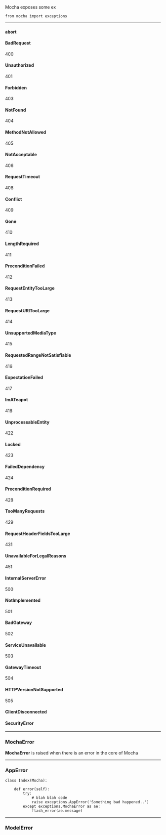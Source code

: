 

Mocha exposes some ex


    from mocha import exceptions

---

#### abort

#### BadRequest

400

#### Unauthorized

401

#### Forbidden

403

#### NotFound

404

#### MethodNotAllowed

405

#### NotAcceptable

406

#### RequestTimeout

408


#### Conflict

409

#### Gone

410

#### LengthRequired

411

#### PreconditionFailed

412

#### RequestEntityTooLarge

413

#### RequestURITooLarge

414

#### UnsupportedMediaType

415

#### RequestedRangeNotSatisfiable

416

#### ExpectationFailed

417

#### ImATeapot

418

#### UnprocessableEntity

422

#### Locked

423

#### FailedDependency

424

#### PreconditionRequired

428

#### TooManyRequests

429

#### RequestHeaderFieldsTooLarge

431

#### UnavailableForLegalReasons

451

#### InternalServerError

500

#### NotImplemented

501

#### BadGateway

502

#### ServiceUnavailable

503

#### GatewayTimeout

504

#### HTTPVersionNotSupported

505

#### ClientDisconnected

#### SecurityError


---

### MochaError

**MochaError** is raised when there is an error in the core of Mocha


---

### AppError


    class Index(Mocha):
        
        def error(self):
            try:
                # blah blah code
                raise exceptions.AppError('Something bad happened..')
            except exceptions.MochaError as ae:
                flash_error(ae.message)

---

### ModelError





